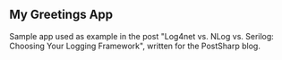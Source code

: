 ## My Greetings App

Sample app used as example in the post "Log4net vs. NLog vs. Serilog: Choosing Your Logging Framework", written for the PostSharp blog.
